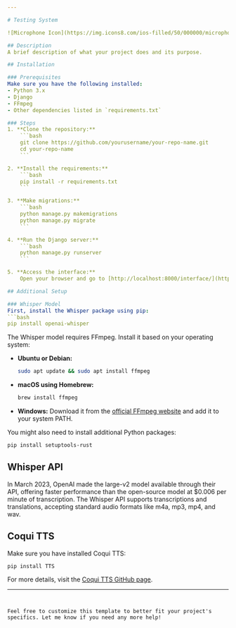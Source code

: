```yaml
---

# Testing System

![Microphone Icon](https://img.icons8.com/ios-filled/50/000000/microphone.png) ![Speaker Icon](https://img.icons8.com/ios-filled/50/000000/speaker.png)

## Description
A brief description of what your project does and its purpose.

## Installation

### Prerequisites
Make sure you have the following installed:
- Python 3.x
- Django
- FFmpeg
- Other dependencies listed in `requirements.txt`

### Steps
1. **Clone the repository:**
    ```bash
    git clone https://github.com/yourusername/your-repo-name.git
    cd your-repo-name
    ```

2. **Install the requirements:**
    ```bash
    pip install -r requirements.txt
    ```

3. **Make migrations:**
    ```bash
    python manage.py makemigrations
    python manage.py migrate
    ```

4. **Run the Django server:**
    ```bash
    python manage.py runserver
    ```

5. **Access the interface:**
    Open your browser and go to [http://localhost:8000/interface/](http://localhost:8000/interface/)

## Additional Setup

### Whisper Model
First, install the Whisper package using pip:
```bash
pip install openai-whisper
```

The Whisper model requires FFmpeg. Install it based on your operating system:

- **Ubuntu or Debian:**
    ```bash
    sudo apt update && sudo apt install ffmpeg
    ```

- **macOS using Homebrew:**
    ```bash
    brew install ffmpeg
    ```

- **Windows:**
    Download it from the [official FFmpeg website](https://ffmpeg.org/download.html) and add it to your system PATH.

You might also need to install additional Python packages:
```bash
pip install setuptools-rust
```

## Whisper API
In March 2023, OpenAI made the large-v2 model available through their API, offering faster performance than the open-source model at $0.006 per minute of transcription. The Whisper API supports transcriptions and translations, accepting standard audio formats like m4a, mp3, mp4, and wav.

## Coqui TTS
Make sure you have installed Coqui TTS:
```bash
pip install TTS
```

For more details, visit the [Coqui TTS GitHub page](https://github.com/coqui-ai/TTS).

---
```


Feel free to customize this template to better fit your project's specifics. Let me know if you need any more help!
